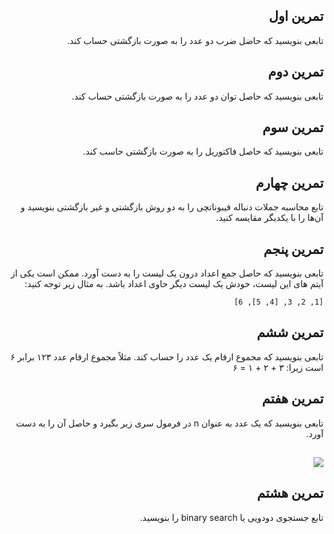 ## <div dir="rtl">تمرین اول</div>

<div dir="rtl">تابعی بنویسید که حاضل ضرب دو عدد را به صورت بازگشتی حساب کند.<div dir="rtl">


## <div dir="rtl">تمرین دوم</div>

<div dir="rtl">تابعی بنویسید که حاصل توان دو عدد را به صورت بازگشتی حساب کند.<div dir="rtl">


## <div dir="rtl">تمرین سوم</div>

تابعی بنویسید که حاصل فاکتوریل را به صورت بازگشتی حاسب کند.


<div dir="rtl">

## تمرین چهارم

تابع محاسبه جملات دنباله فیبوناتچی را به دو روش بازگشتی و غیر بازگشتی بنویسید و آن‌ها را با یکدیگر مقایسه کنید.



## تمرین پنجم

تابعی بنویسید که حاصل جمع اعداد درون یک لیست را به دست آورد. ممکن است یکی از آیتم های این لیست، خودش یک لیست دیگر حاوی اعداد باشد. به مثال زیر توجه کنید:

`[1, 2, 3, [4, 5], 6]`


## تمرین ششم

تابعی بنویسید که مجموع ارقام یک عدد را حساب کند. مثلاً مجموع ارقام عدد ۱۲۳ برابر ۶ است زیرا: ۳ + ۲ + ۱ = ۶


## تمرین هفتم

تابعی بنویسید که یک عدد به عنوان n در فرمول سری زیر بگیرد و حاصل آن را به دست آورد.

## ![](http://pyteacher.ir/wp-content/uploads/2018/08/formula.png)


## تمرین هشتم

تابع جستجوی دودویی یا binary search را بنویسید.
</div>
